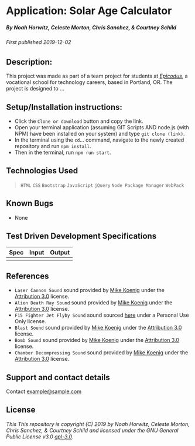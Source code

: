 # Application: **Solar Age Calculator**

##### By Noah Horwitz, Celeste Morton, Chris Sanchez, & Courtney Schild

###### _First published 2019-12-02_

## Description:
This project was made as part of a team project for students at _[Epicodus](http://www.epicodus.com)_, a vocational school for technology careers, based in Portland, OR. The project is designed to ...

<!-- The fully deployed project is hosted on GH-Pages [HERE](https://nhhor.github.io/code-invaders). -->

## Setup/Installation instructions:
* Click the `Clone or download` button and copy the link.
* Open your terminal application (assuming GIT Scripts AND node.js (with NPM) have been installed on your system) and type `git clone (link)`.
* In the terminal using the `cd`... command, navigate to the newly created repository and run `npm install`.
* Then in the terminal, run `npm run start`.
<!-- * In the newly created ./dist folder, double click on "index.html" to open the file in the web browser of your choosing. -->

## Technologies Used
> `HTML`
> `CSS`
> `Bootstrap`
> `JavaScript`
> `jQuery`
> `Node Package Manager`
> `WebPack`

## Known Bugs
* None

## Test Driven Development Specifications

|Spec|Input|Output|
|-|-|-|
||||

## References
* `Laser Cannon Sound` sound provided by [Mike Koenig](http://soundbible.com/1771-Laser-Cannon.html) under the [Attribution 3.0](https://creativecommons.org/licenses/by/3.0/us/) license.
* `Alien Death Ray Sound` sound provided by [Mike Koenig](http://soundbible.com/1274-Alien-Death-Ray.html) under the [Attribution 3.0](https://creativecommons.org/licenses/by/3.0/us/) license.
* `F15 Fighter Jet Flyby Sound` sound sourced [here](http://soundbible.com/1274-Alien-Death-Ray.html) under a Personal Use Only license.
* `Blast Sound` sound provided by [Mike Koenig](http://soundbible.com/538-Blast.html) under the [Attribution 3.0](https://creativecommons.org/licenses/by/3.0/us/) license.
* `Bomb Sound` sound provided by [Mike Koenig](http://soundbible.com/1234-Bomb.html) under the [Attribution 3.0](https://creativecommons.org/licenses/by/3.0/us/) license.
* `Chamber Decompressing Sound` sound provided by [Mike Koenig](http://soundbible.com/1288-Chamber-Decompressing.html) under the [Attribution 3.0](https://creativecommons.org/licenses/by/3.0/us/) license.



## Support and contact details
Contact [example@sample.com](mailto:example@sample.com)

## License
_This This repository is copyright (C) 2019 by Noah Horwitz, Celeste Morton, Chris Sanchez, & Courtney Schild and licensed under the GNU General Public License v3.0 [gpl-3.0](https://www.gnu.org/licenses/gpl-3.0.en.html)_.
